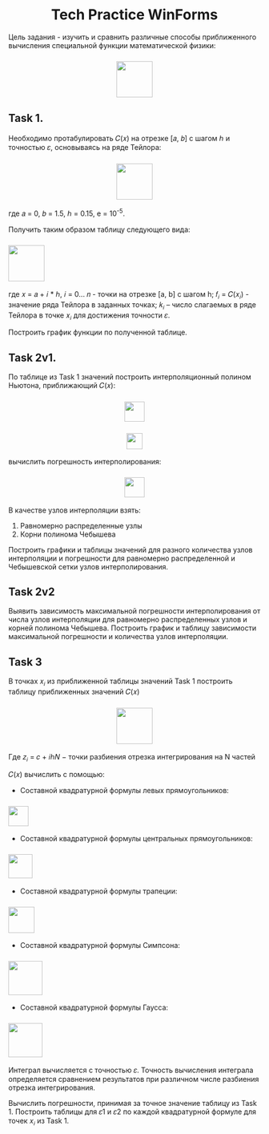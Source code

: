 <h1 align="center">Tech Practice WinForms</h1>

Цель задания - изучить и сравнить различные способы приближенного
вычисления специальной функции математической физики:

<h3 align="center"><img src="https://github.com/norvdaw/TechPracticeWinForms/blob/main/images/Integral.PNG" height="72"/></h3>


## Task 1.

Необходимо протабулировать 𝐶(𝑥) на отрезке [𝑎, 𝑏] с шагом ℎ и
точностью 𝜀, основываясь на ряде Тейлора:

<h3 align="center"><img src="https://github.com/norvdaw/TechPracticeWinForms/blob/main/images/Taylor.PNG" height="72"/></h3>

где 𝑎 = 0, 𝑏 = 1.5, ℎ = 0.15, e = 10<sup>-5</sup>. 

 Получить таким образом таблицу следующего вида:
 
<h3 align="left"><img src="https://github.com/norvdaw/TechPracticeWinForms/blob/main/images/TableTask1.PNG" height="72"/></h3>
 
 где 𝑥 = 𝑎 + 𝑖 * ℎ, 𝑖 = 0... 𝑛 - точки на отрезке [a, b] с шагом h;
𝑓<sub>𝑖</sub> = 𝐶(𝑥<sub>𝑖</sub>) - значение ряда Тейлора в заданных точках;
𝑘<sub>𝑖</sub> – число слагаемых в ряде Тейлора в точке 𝑥<sub>𝑖</sub> для достижения точности 𝜀.

Построить график функции по полученной таблице.

## Task 2v1.

По таблице из Task 1 значений построить интерполяционный полином Ньютона, приближающий 𝐶(𝑥):

<h3 align="center"><img src="https://github.com/norvdaw/TechPracticeWinForms/blob/main/images/Newton1.PNG" height="40"/></h3>

<h3 align="center"><img src="https://github.com/norvdaw/TechPracticeWinForms/blob/main/images/Newton2.PNG" height="32"/></h3>

вычислить погрешность интерполирования:

<h3 align="center"><img src="https://github.com/norvdaw/TechPracticeWinForms/blob/main/images/NewtonError.PNG" height="40"/></h3>

В качестве узлов интерполяции взять:

 1. Равномерно распределенные узлы 
 2. Корни полинома Чебышева
  
  Построить графики и таблицы значений для разного количества узлов интерполяции и
  погрешности для равномерно распределенной и Чебышевской сетки узлов интерполирования.

## Task 2v2

 Выявить зависимость максимальной погрешности интерполирования от
числа узлов интерполяции для равномерно распределенных узлов и корней
полинома Чебышева. Построить график и таблицу зависимости максимальной погрешности и количества узлов интерполяции.

## Task 3

В точках 𝑥<sub>𝑖</sub> из приближенной таблицы значений Task 1
построить таблицу приближенных значений 𝐶(𝑥)

<h3 align="center"><img src="https://github.com/norvdaw/TechPracticeWinForms/blob/main/images/Task3Formula.PNG" height="72"/></h3>

Где 𝑧<sub>𝑖</sub> = 𝑐 + 𝑖ℎ𝑁 − точки разбиения отрезка интегрирования на N частей

𝐶(𝑥) вычислить с помощью:

- Составной квадратурной формулы левых прямоугольников:

<h3 align="left"><img src="https://github.com/norvdaw/TechPracticeWinForms/blob/main/images/Task3FormulaLeft.PNG" height="40"/></h3>

- Составной квадратурной формулы центральных прямоугольников:

<h3 align="left"><img src="https://github.com/norvdaw/TechPracticeWinForms/blob/main/images/Task3FormulaCenter.PNG" height="48"/></h3>

- Составной квадратурной формулы трапеции:

<h3 align="left"><img src="https://github.com/norvdaw/TechPracticeWinForms/blob/main/images/Task3FormulaTrapez.PNG" height="52"/></h3>

- Составной квадратурной формулы Симпсона:

<h3 align="left"><img src="https://github.com/norvdaw/TechPracticeWinForms/blob/main/images/Task3FormulaSimpson.PNG" height="68"/></h3>

- Составной квадратурной формулы Гаусса:

<h3 align="left"><img src="https://github.com/norvdaw/TechPracticeWinForms/blob/main/images/Task3FormulaGauss.PNG" height="68"/></h3>

Интеграл вычисляется с точностью 𝜀. Точность вычисления интеграла
определяется сравнением результатов при различном числе разбиения отрезка
интегрирования.

Вычислить погрешности, принимая за точное значение таблицу из Task 1.
Построить таблицы для 𝜀1 и 𝜀2 по каждой квадратурной
формуле для точек 𝑥<sub>𝑖</sub>  из Task 1.

